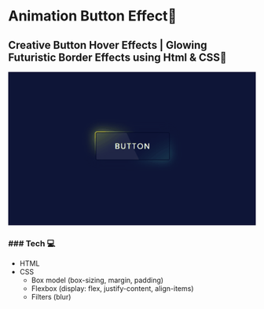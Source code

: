 # Animation Button Effect🔘
## Creative Button Hover Effects | Glowing Futuristic Border Effects using Html & CSS🌟
![Conventer](Button.gif)
### ### Tech 💻
- HTML
- CSS
  - Box model (box-sizing, margin, padding)
  - Flexbox (display: flex, justify-content, align-items)
  - Filters (blur)
    
